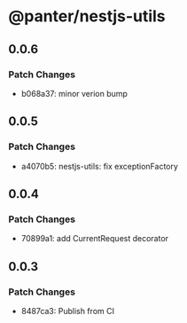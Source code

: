 # @panter/nestjs-utils

## 0.0.6

### Patch Changes

- b068a37: minor verion bump

## 0.0.5

### Patch Changes

- a4070b5: nestjs-utils: fix exceptionFactory

## 0.0.4

### Patch Changes

- 70899a1: add CurrentRequest decorator

## 0.0.3

### Patch Changes

- 8487ca3: Publish from CI
